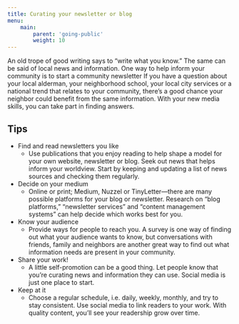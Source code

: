 ```yaml
---
title: Curating your newsletter or blog
menu:
    main:
        parent: 'going-public'
        weight: 10
---
```

An old trope of good writing says to “write what you know.” The same can be said of local news and information. One way to help inform your community is to start a community newsletter If you have a question about your local alderman, your neighborhood school, your local city services or a national trend that relates to your community, there’s a good chance your neighbor could benefit from the same information. With your new media skills, you can take part in finding answers.

## Tips

* Find and read newsletters you like
  * Use publications that you enjoy reading to help shape a model for your own website, newsletter or blog. Seek out news that helps inform your worldview. Start by keeping and updating a list of news sources and checking them regularly.
* Decide on your medium
  * Online or print; Medium, Nuzzel or TinyLetter—there are many possible platforms for your blog or newsletter. Research on “blog platforms,” “newsletter services” and “content management systems” can help decide which works best for you.
* Know your audience
  * Provide ways for people to reach you. A survey is one way of finding out what your audience wants to know, but conversations with friends, family and neighbors are another great way to find out what information needs are present in your community.
* Share your work!
  * A little self-promotion can be a good thing. Let people know that you’re curating news and information they can use. Social media is just one place to start.
* Keep at it
  * Choose a regular schedule, i.e. daily, weekly, monthly, and try to stay consistent. Use social media to link readers to your work. With quality content, you’ll see your readership grow over time.
